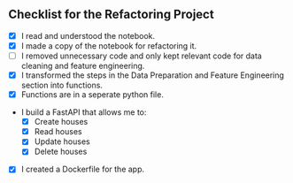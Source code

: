 ## Checklist for the Refactoring Project

<!-- If you are done with a topic mark the checkboxes with an `x` (like `[x]`) -->

- [x] I read and understood the notebook.
- [x] I made a copy of the notebook for refactoring it.
- [ ] I removed unnecessary code and only kept relevant code for data cleaning and feature engineering.
- [x] I transformed the steps in the Data Preparation and Feature Engineering section into functions.
- [x] Functions are in a seperate python file.
- I build a FastAPI that allows me to:
  - [x] Create houses
  - [x] Read houses
  - [x] Update houses
  - [x] Delete houses
- [x] I created a Dockerfile for the app.
